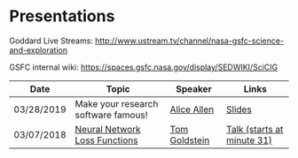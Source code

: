 # Presentations

Goddard Live Streams: http://www.ustream.tv/channel/nasa-gsfc-science-and-exploration

GSFC internal wiki: https://spaces.gsfc.nasa.gov/display/SEDWIKI/SciCIG

| Date | Topic | Speaker | Links |
| --- | --- | --- | --- |
| 03/28/2019 | Make your research  software famous! | [Alice Allen](http://ascl.net/wordpress/about-ascl/people/alice_allen/) | [Slides](MakeYourResearchSoftwareFamousGSFC.pdf) |
| 03/07/2018 | [Neural Network Loss Functions](https://www.cs.umd.edu/~tomg/projects/landscapes/) | [Tom Goldstein](https://www.cs.umd.edu/~tomg/) | [Talk (starts at minute 31)](http://www.ustream.tv/recorded/113439023) |
